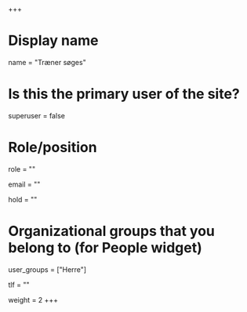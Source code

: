 +++
# Display name
name = "Træner søges"

# Is this the primary user of the site?
superuser = false

# Role/position
role = ""

email = ""

hold = ""

# Organizational groups that you belong to (for People widget)
user_groups = ["Herre"]

tlf = ""

weight = 2
+++
